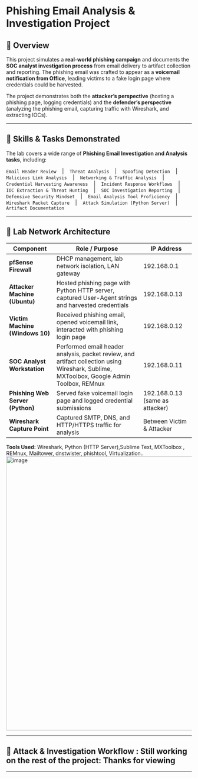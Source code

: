 
#  Phishing Email Analysis & Investigation Project  

## 🔹 Overview  
This project simulates a **real-world phishing campaign** and documents the **SOC analyst investigation process** from email delivery to artifact collection and reporting. The phishing email was crafted to appear as a **voicemail notification from Office**, leading victims to a fake login page where credentials could be harvested.  

The project demonstrates both the **attacker’s perspective** (hosting a phishing page, logging credentials) and the **defender’s perspective** (analyzing the phishing email, capturing traffic with Wireshark, and extracting IOCs).  

---

## 🔹 Skills & Tasks Demonstrated  
The lab covers a wide range of **Phishing Email Investigation and Analysis tasks**, including:

<p float="left">  
<code>Email Header Review</code> &nbsp;&nbsp; | &nbsp;&nbsp; <code>Threat Analysis</code> &nbsp;&nbsp; | &nbsp;&nbsp; <code>Spoofing Detection</code> &nbsp;&nbsp; | &nbsp;&nbsp; <code>Malicious Link Analysis</code> &nbsp;&nbsp; | &nbsp;&nbsp; <code>Networking & Traffic Analysis</code> &nbsp;&nbsp; | &nbsp;&nbsp; <code>Credential Harvesting Awareness</code> &nbsp;&nbsp; | &nbsp;&nbsp; <code>Incident Response Workflows</code> &nbsp;&nbsp; | &nbsp;&nbsp; <code>IOC Extraction & Threat Hunting</code> &nbsp;&nbsp; | &nbsp;&nbsp;  <code>SOC Investigation Reporting</code> &nbsp;&nbsp; | &nbsp;&nbsp; <code>Defensive Security Mindset</code> &nbsp;&nbsp; | &nbsp;&nbsp; <code>Email Analysis Tool Proficiency</code> &nbsp;&nbsp; | &nbsp;&nbsp; <code>Wireshark Packet Capture</code> &nbsp;&nbsp; | &nbsp;&nbsp;  <code>Attack Simulation (Python Server)</code> &nbsp;&nbsp; | &nbsp;&nbsp; <code>Artifact Documentation</code>  </p>

---

## 🔹 Lab Network Architecture  

| Component        | Role / Purpose | IP Address |
|------------------|----------------|------------|
| **pfSense Firewall** | DHCP management, lab network isolation, LAN gateway | 192.168.0.1 |
| **Attacker Machine (Ubuntu)** | Hosted phishing page with Python HTTP server, captured User-Agent strings and harvested credentials | 192.168.0.13 |
| **Victim Machine (Windows 10)** | Received phishing email, opened voicemail link, interacted with phishing login page | 192.168.0.12 |
| **SOC Analyst Workstation** | Performed email header analysis, packet review, and artifact collection using Wireshark, Sublime, MXToolbox, Google Admin Toolbox, REMnux | 192.168.0.11 |
| **Phishing Web Server (Python)** | Served fake voicemail login page and logged credential submissions | 192.168.0.13 (same as attacker) |
| **Wireshark Capture Point** | Captured SMTP, DNS, and HTTP/HTTPS traffic for analysis | Between Victim & Attacker |

**Tools Used:** Wireshark, Python (HTTP Server),Sublime Text, MXToolbox , REMnux, Mailtower, dnstwister, phishtool, Virtualization..
<img width="975" height="741" alt="image" src="https://github.com/user-attachments/assets/60c3e252-f997-4daa-a283-9e30877b9f9c" />


---

## 🔹 Attack & Investigation Workflow : Still working on the rest of the project: Thanks for viewing   



---
